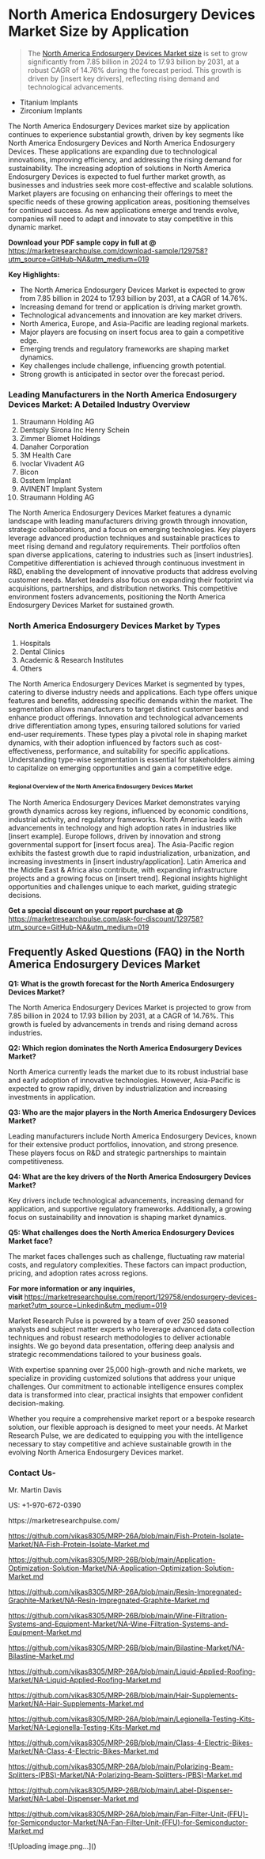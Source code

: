 
<h1>North America Endosurgery Devices Market&nbsp;Size by Application</h1><blockquote><p>The <a href="https://marketresearchpulse.com/download-sample/129758?utm_source=GitHub-NA&amp;utm_medium=019">North America Endosurgery Devices Market size</a> is set to grow significantly from 7.85 billion in 2024 to 17.93 billion by 2031, at a robust CAGR of 14.76% during the forecast period. This growth is driven by [insert key drivers], reflecting rising demand and technological advancements.</p></blockquote><ul><li>Titanium Implants<li> Zirconium Implants</li></ul><p>The North America Endosurgery Devices market size by application continues to experience substantial growth, driven by key segments like North America Endosurgery Devices and North America Endosurgery Devices. These applications are expanding due to technological innovations, improving efficiency, and addressing the rising demand for sustainability. The increasing adoption of solutions in North America Endosurgery Devices is expected to fuel further market growth, as businesses and industries seek more cost-effective and scalable solutions. Market players are focusing on enhancing their offerings to meet the specific needs of these growing application areas, positioning themselves for continued success. As new applications emerge and trends evolve, companies will need to adapt and innovate to stay competitive in this dynamic market.</p><p><strong>Download your PDF sample copy in full at @ </strong><a href="https://marketresearchpulse.com/download-sample/129758?utm_source=GitHub-NA&amp;utm_medium=019">https://marketresearchpulse.com/download-sample/129758?utm_source=GitHub-NA&amp;utm_medium=019</a></p><p><strong>Key Highlights: </strong></p><ul><li>The North America Endosurgery Devices Market is expected to grow from 7.85 billion in 2024 to 17.93 billion by 2031, at a CAGR of 14.76%.</li><li>Increasing demand for trend or application is driving market growth.</li><li>Technological advancements and innovation are key market drivers.</li><li>North America, Europe, and Asia-Pacific are leading regional markets.</li><li>Major players are focusing on insert focus area to gain a competitive edge.</li><li>Emerging trends and regulatory frameworks are shaping market dynamics.</li><li>Key challenges include challenge, influencing growth potential.</li><li>Strong growth is anticipated in sector over the forecast period.</li></ul><h3>Leading Manufacturers in the North America Endosurgery Devices Market: A Detailed Industry Overview</h3><ol><li>Straumann Holding AG</li><li>Dentsply Sirona Inc Henry Schein</li><li>Zimmer Biomet Holdings</li><li>Danaher Corporation</li><li>3M Health Care</li><li>Ivoclar Vivadent AG</li><li>Bicon</li><li>Osstem Implant</li><li>AVINENT Implant System</li><li>Straumann Holding AG</li></ol><div class="flex max-w-full flex-col flex-grow"><div class="min-h-8 text-message flex w-full flex-col items-end gap-2 whitespace-normal break-words [.text-message+&amp;]:mt-5" dir="auto" data-message-author-role="assistant" data-message-id="fd8432e4-4910-450d-b182-61b7bfb0a01f" data-message-model-slug="gpt-4o"><div class="flex w-full flex-col gap-1 empty:hidden first:pt-[3px]"><div class="markdown prose w-full break-words dark:prose-invert light"><p>The North America Endosurgery Devices Market features a dynamic landscape with leading manufacturers driving growth through innovation, strategic collaborations, and a focus on emerging technologies. Key players leverage advanced production techniques and sustainable practices to meet rising demand and regulatory requirements. Their portfolios often span diverse applications, catering to industries such as [insert industries]. Competitive differentiation is achieved through continuous investment in R&amp;D, enabling the development of innovative products that address evolving customer needs. Market leaders also focus on expanding their footprint via acquisitions, partnerships, and distribution networks. This competitive environment fosters advancements, positioning the North America Endosurgery Devices Market for sustained growth.</p></div></div></div></div><h3>North America Endosurgery Devices Market by Types</h3><ol><li>Hospitals<li> Dental Clinics<li> Academic & Research Institutes<li> Others</li></ol><div class="flex max-w-full flex-col flex-grow"><div class="min-h-8 text-message flex w-full flex-col items-end gap-2 whitespace-normal break-words [.text-message+&amp;]:mt-5" dir="auto" data-message-author-role="assistant" data-message-id="084470be-0bb7-4664-bddf-5156b4f41249" data-message-model-slug="gpt-4o-mini"><div class="flex w-full flex-col gap-1 empty:hidden first:pt-[3px]"><div class="markdown prose w-full break-words dark:prose-invert light"><p>The North America Endosurgery Devices Market is segmented by types, catering to diverse industry needs and applications. Each type offers unique features and benefits, addressing specific demands within the market. The segmentation allows manufacturers to target distinct customer bases and enhance product offerings. Innovation and technological advancements drive differentiation among types, ensuring tailored solutions for varied end-user requirements. These types play a pivotal role in shaping market dynamics, with their adoption influenced by factors such as cost-effectiveness, performance, and suitability for specific applications. Understanding type-wise segmentation is essential for stakeholders aiming to capitalize on emerging opportunities and gain a competitive edge.</p></div></div></div></div><h3><span style="font-size: 11px;">Regional Overview of the North America Endosurgery Devices Market</span></h3><div class="flex max-w-full flex-col flex-grow"><div class="min-h-8 text-message flex w-full flex-col items-end gap-2 whitespace-normal break-words [.text-message+&amp;]:mt-5" dir="auto" data-message-author-role="assistant" data-message-id="e9038762-ce64-4e30-91c9-9bd413514231" data-message-model-slug="gpt-4o-mini"><div class="flex w-full flex-col gap-1 empty:hidden first:pt-[3px]"><div class="markdown prose w-full break-words dark:prose-invert light"><p>The North America Endosurgery Devices Market demonstrates varying growth dynamics across key regions, influenced by economic conditions, industrial activity, and regulatory frameworks. North America leads with advancements in technology and high adoption rates in industries like [insert example]. Europe follows, driven by innovation and strong governmental support for [insert focus area]. The Asia-Pacific region exhibits the fastest growth due to rapid industrialization, urbanization, and increasing investments in [insert industry/application]. Latin America and the Middle East &amp; Africa also contribute, with expanding infrastructure projects and a growing focus on [insert trend]. Regional insights highlight opportunities and challenges unique to each market, guiding strategic decisions.</p></div></div></div></div><p><strong>Get a special discount on your report purchase at @ </strong><a href="https://marketresearchpulse.com/ask-for-discount/129758?utm_source=GitHub-NA&amp;utm_medium=019">https://marketresearchpulse.com/ask-for-discount/129758?utm_source=GitHub-NA&amp;utm_medium=019</a></p><h2>Frequently Asked Questions (FAQ) in the North America Endosurgery Devices Market</h2><p><strong>Q1: What is the growth forecast for the North America Endosurgery Devices Market?</strong></p><p>The North America Endosurgery Devices Market is projected to grow from 7.85 billion in 2024 to 17.93 billion by 2031, at a CAGR of 14.76%. This growth is fueled by advancements in trends and rising demand across industries.</p><p><strong>Q2: Which region dominates the North America Endosurgery Devices Market?</strong></p><p>North America currently leads the market due to its robust industrial base and early adoption of innovative technologies. However, Asia-Pacific is expected to grow rapidly, driven by industrialization and increasing investments in application.</p><p><strong>Q3: Who are the major players in the North America Endosurgery Devices Market?</strong></p><p>Leading manufacturers include North America Endosurgery Devices, known for their extensive product portfolios, innovation, and strong presence. These players focus on R&amp;D and strategic partnerships to maintain competitiveness.</p><p><strong>Q4: What are the key drivers of the North America Endosurgery Devices Market?</strong></p><p>Key drivers include technological advancements, increasing demand for application, and supportive regulatory frameworks. Additionally, a growing focus on sustainability and innovation is shaping market dynamics.</p><p><strong>Q5: What challenges does the North America Endosurgery Devices Market face?</strong></p><p>The market faces challenges such as challenge, fluctuating raw material costs, and regulatory complexities. These factors can impact production, pricing, and adoption rates across regions.</p><p><strong>For more information or any inquiries, visit&nbsp;</strong><a href="https://marketresearchpulse.com/report/129758/endosurgery-devices-market?utm_source=Linkedin&utm_medium=019">https://marketresearchpulse.com/report/129758/endosurgery-devices-market?utm_source=Linkedin&utm_medium=019</a></p><p>Market Research Pulse is powered by a team of over 250 seasoned analysts and subject matter experts who leverage advanced data collection techniques and robust research methodologies to deliver actionable insights. We go beyond data presentation, offering deep analysis and strategic recommendations tailored to your business goals.</p><p>With expertise spanning over 25,000 high-growth and niche markets, we specialize in providing customized solutions that address your unique challenges. Our commitment to actionable intelligence ensures complex data is transformed into clear, practical insights that empower confident decision-making.</p><p>Whether you require a comprehensive market report or a bespoke research solution, our flexible approach is designed to meet your needs. At Market Research Pulse, we are dedicated to equipping you with the intelligence necessary to stay competitive and achieve sustainable growth in the evolving North America Endosurgery Devices market.</p><h3><strong>Contact Us-</strong></h3><p>Mr. Martin Davis</p><p>US: +1-970-672-0390</p><p>https://marketresearchpulse.com/</p><p><a href="https://github.com/vikas8305/MRP-26A/blob/main/Fish-Protein-Isolate-Market/NA-Fish-Protein-Isolate-Market.md">https://github.com/vikas8305/MRP-26A/blob/main/Fish-Protein-Isolate-Market/NA-Fish-Protein-Isolate-Market.md</a></p><p><a href="https://github.com/vikas8305/MRP-26B/blob/main/Application-Optimization-Solution-Market/NA-Application-Optimization-Solution-Market.md">https://github.com/vikas8305/MRP-26B/blob/main/Application-Optimization-Solution-Market/NA-Application-Optimization-Solution-Market.md</a></p><p><a href="https://github.com/vikas8305/MRP-26A/blob/main/Resin-Impregnated-Graphite-Market/NA-Resin-Impregnated-Graphite-Market.md">https://github.com/vikas8305/MRP-26A/blob/main/Resin-Impregnated-Graphite-Market/NA-Resin-Impregnated-Graphite-Market.md</a></p><p><a href="https://github.com/vikas8305/MRP-26B/blob/main/Wine-Filtration-Systems-and-Equipment-Market/NA-Wine-Filtration-Systems-and-Equipment-Market.md">https://github.com/vikas8305/MRP-26B/blob/main/Wine-Filtration-Systems-and-Equipment-Market/NA-Wine-Filtration-Systems-and-Equipment-Market.md</a></p><p><a href="https://github.com/vikas8305/MRP-26B/blob/main/Bilastine-Market/NA-Bilastine-Market.md">https://github.com/vikas8305/MRP-26B/blob/main/Bilastine-Market/NA-Bilastine-Market.md</a></p><p><a href="https://github.com/vikas8305/MRP-26A/blob/main/Liquid-Applied-Roofing-Market/NA-Liquid-Applied-Roofing-Market.md">https://github.com/vikas8305/MRP-26A/blob/main/Liquid-Applied-Roofing-Market/NA-Liquid-Applied-Roofing-Market.md</a></p><p><a href="https://github.com/vikas8305/MRP-26B/blob/main/Hair-Supplements-Market/NA-Hair-Supplements-Market.md">https://github.com/vikas8305/MRP-26B/blob/main/Hair-Supplements-Market/NA-Hair-Supplements-Market.md</a></p><p><a href="https://github.com/vikas8305/MRP-26A/blob/main/Legionella-Testing-Kits-Market/NA-Legionella-Testing-Kits-Market.md">https://github.com/vikas8305/MRP-26A/blob/main/Legionella-Testing-Kits-Market/NA-Legionella-Testing-Kits-Market.md</a></p><p><a href="https://github.com/vikas8305/MRP-26B/blob/main/Class-4-Electric-Bikes-Market/NA-Class-4-Electric-Bikes-Market.md">https://github.com/vikas8305/MRP-26B/blob/main/Class-4-Electric-Bikes-Market/NA-Class-4-Electric-Bikes-Market.md</a></p><p><a href="https://github.com/vikas8305/MRP-26A/blob/main/Polarizing-Beam-Splitters-(PBS)-Market/NA-Polarizing-Beam-Splitters-(PBS)-Market.md">https://github.com/vikas8305/MRP-26A/blob/main/Polarizing-Beam-Splitters-(PBS)-Market/NA-Polarizing-Beam-Splitters-(PBS)-Market.md</a></p><p><a href="https://github.com/vikas8305/MRP-26B/blob/main/Label-Dispenser-Market/NA-Label-Dispenser-Market.md">https://github.com/vikas8305/MRP-26B/blob/main/Label-Dispenser-Market/NA-Label-Dispenser-Market.md</a></p><p><a href="https://github.com/vikas8305/MRP-26A/blob/main/Fan-Filter-Unit-(FFU)-for-Semiconductor-Market/NA-Fan-Filter-Unit-(FFU)-for-Semiconductor-Market.md">https://github.com/vikas8305/MRP-26A/blob/main/Fan-Filter-Unit-(FFU)-for-Semiconductor-Market/NA-Fan-Filter-Unit-(FFU)-for-Semiconductor-Market.md</a></p>
![Uploading image.png…]()
